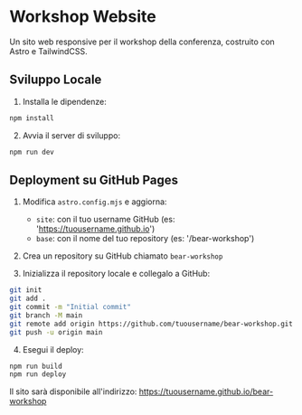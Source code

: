 # Workshop Website

Un sito web responsive per il workshop della conferenza, costruito con Astro e TailwindCSS.

## Sviluppo Locale

1. Installa le dipendenze:
```bash
npm install
```

2. Avvia il server di sviluppo:
```bash
npm run dev
```

## Deployment su GitHub Pages

1. Modifica `astro.config.mjs` e aggiorna:
   - `site`: con il tuo username GitHub (es: 'https://tuousername.github.io')
   - `base`: con il nome del tuo repository (es: '/bear-workshop')

2. Crea un repository su GitHub chiamato `bear-workshop`

3. Inizializza il repository locale e collegalo a GitHub:
```bash
git init
git add .
git commit -m "Initial commit"
git branch -M main
git remote add origin https://github.com/tuousername/bear-workshop.git
git push -u origin main
```

4. Esegui il deploy:
```bash
npm run build
npm run deploy
```

Il sito sarà disponibile all'indirizzo: https://tuousername.github.io/bear-workshop
